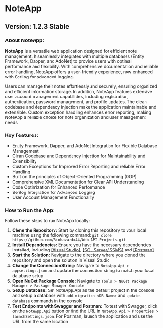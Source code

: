 # NoteApp

## Version: 1.2.3 Stable

### About NoteApp:

**NoteApp** is a versatile web application designed for efficient note management. It seamlessly integrates with multiple databases (Entity Framework, Dapper, and AdoNet) to provide users with optimal performance and flexibility. With comprehensive documentation and reliable error handling, NoteApp offers a user-friendly experience, now enhanced with Serilog for advanced logging.

Users can manage their notes effortlessly and securely, ensuring organized and efficient information storage. In addition, NoteApp features extensive user account management capabilities, including registration, authentication, password management, and profile updates. The clean codebase and dependency injection make the application maintainable and extensible. Custom exception handling enhances error reporting, making NoteApp a reliable choice for note organization and user management needs.

### Key Features:

- Entity Framework, Dapper, and AdoNet Integration for Flexible Database Management
- Clean Codebase and Dependency Injection for Maintainability and Extensibility
- Custom Exceptions for Improved Error Reporting and reliable Error Handling
- Built on the principles of Object-Oriented Programming (OOP)
- Comprehensive XML Documentation for Clear API Understanding
- Code Optimization for Enhanced Performance
- Serilog Integration for Advanced Logging
- User Account Management Functionality

### How to Run the App:

Follow these steps to run NoteApp locally:

1. **Clone the Repository:** Start by cloning this repository to your local machine using the following command: `git clone https://github.com/Biohazardx44/Web-API-Projects.git`
2. **Install Dependencies:** Ensure you have the necessary dependencies installed, including [[Visual Studio]](https://visualstudio.microsoft.com/downloads/), [[SQL Server/ SSMS]](https://www.microsoft.com/en-us/sql-server/sql-server-downloads) and [[Postman]](https://www.postman.com/downloads/)
3. **Start the Solution:** Navigate to the directory where you cloned the repository and open the solution in Visual Studio
4. **Change the ConnectionString:** Navigate to `NoteApp.Api > appsettings.json` and update the connection string to match your local database setup
5. **Open NuGet Package Console:** Navigate to `Tools > NuGet Package Manager > Package Manager Console`
6. **Setup Database:** Set NoteApp.Api as the default project in the console and setup a database with `add-migration <DB Name>` and `update-database` commands in the console
7. **Test Endpoints with Swagger and Postman:** To test with Swagger, click on the `NoteApp.Api` button or find the URL in `NoteApp.Api > Properties > launchSettings.json`. For Postman, launch the application and use the URL from the same location